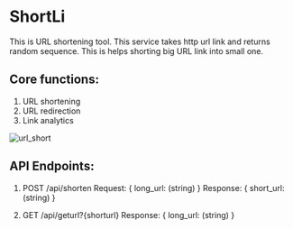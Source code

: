 # ShortLi
This is URL shortening tool. This service takes http url link and returns random sequence. This is helps shorting big URL link into small one.

## Core functions:
1. URL shortening
2. URL redirection
3. Link analytics

![url_short](https://github.com/user-attachments/assets/83900e39-2eee-43c9-b6db-a72410b7e568)

## API Endpoints:

1. POST /api/shorten
Request:
  {
    long_url: (string)
  }
Response:
{
  short_url: (string)
}

2. GET /api/geturl?{shorturl}
Response:
{
  long_url: (string)
}
